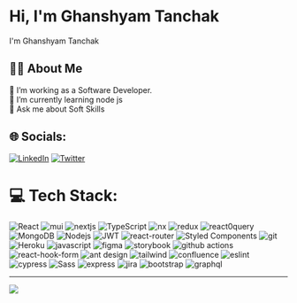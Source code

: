 <h1>Hi, I'm Ghanshyam Tanchak</h1>
<p>I'm Ghanshyam Tanchak</p>

## 🙋‍♂️ About Me
🔭 I’m working as a Software Developer.<br>🌱 I’m currently learning node js<br>💬 Ask me about Soft Skills<br>


## 🌐 Socials:
[![LinkedIn](https://img.shields.io/badge/LinkedIn-%230077B5.svg?logo=linkedin&logoColor=white)](https://linkedin.com/in/ghanshyam-tanchak-695837163) [![Twitter](https://img.shields.io/badge/Twitter-%231DA1F2.svg?logo=Twitter&logoColor=white)](https://twitter.com/@gt_1357) 

# 💻 Tech Stack:
<p>
  <img alt="React" src="https://img.shields.io/badge/-React-45b8d8?style=for-the-badge&logo=react&logoColor=white" />
  <img alt="mui" src="https://img.shields.io/badge/MUI-%230081CB.svg?style=for-the-badge&logo=mui&logoColor=white" />
  <img alt="nextjs" src="https://img.shields.io/badge/Next-black?style=for-the-badge&logo=next.js&logoColor=white" />
  
  <img alt="TypeScript" src="https://img.shields.io/badge/-TypeScript-007ACC?style=for-the-badge&logo=typescript&logoColor=white" />
  <img alt="nx" src="https://img.shields.io/badge/nx-143055?style=for-the-badge&logo=nx&logoColor=white" />
  <img alt="redux" src="https://img.shields.io/badge/-Redux-764ABC?style=for-the-badge&logo=redux&logoColor=white" />
  <img alt="react0query" src="https://img.shields.io/badge/-React%20Query-FF4154?style=for-the-badge&logo=react%20query&logoColor=white" />
  <img alt="MongoDB" src="https://img.shields.io/badge/-MongoDB-13aa52?style=for-the-badge&logo=mongodb&logoColor=white" />
  <img alt="Nodejs" src="https://img.shields.io/badge/-Nodejs-43853d?style=for-the-badge&logo=Node.js&logoColor=white" />
  <img alt="JWT" src="https://img.shields.io/badge/JWT-black?style=for-the-badge&logo=JSON%20web%20tokens" />
   <img alt="react-router" src="https://img.shields.io/badge/React_Router-CA4245?style=for-the-badge&logo=react-router&logoColor=white" />
  
  <img alt="Styled Components" src="https://img.shields.io/badge/-Styled_Components-db7092?style=for-the-badge&logo=styled-components&logoColor=white" />
  <img alt="git" src="https://img.shields.io/badge/-Git-F05032?style=for-the-badge&logo=git&logoColor=white" />
  <img alt="Heroku" src="https://img.shields.io/badge/-Heroku-430098?style=for-the-badge&logo=heroku&logoColor=white" />
  <img alt="javascript" src="https://img.shields.io/badge/javascript-%23323330.svg?style=for-the-badge&logo=javascript&logoColor=%23F7DF1E" />
  <img alt="figma" src="https://img.shields.io/badge/figma-%23F24E1E.svg?style=for-the-badge&logo=figma&logoColor=white" />
  <img alt="storybook" src="https://img.shields.io/badge/-Storybook-FF4785?style=for-the-badge&logo=storybook&logoColor=white" />
  <img alt="github actions" src="https://img.shields.io/badge/-Github_Actions-2088FF?style=for-the-badge&logo=github-actions&logoColor=white" />
  <img alt="react-hook-form" src="https://img.shields.io/badge/React%20Hook%20Form-%23EC5990.svg?style=for-the-badge&logo=reacthookform&logoColor=white" />
   <img alt="ant design" src="https://img.shields.io/badge/-AntDesign-%230170FE?style=for-the-badge&logo=ant-design&logoColor=white"/>
  <img alt="tailwind" src="https://img.shields.io/badge/tailwindcss-%2338B2AC.svg?style=for-the-badge&logo=tailwind-css&logoColor=white" />
  <img alt="confluence" src="https://img.shields.io/badge/confluence-%23172BF4.svg?style=for-the-badge&logo=confluence&logoColor=white" />
  <img alt="eslint" src="https://img.shields.io/badge/ESLint-4B3263?style=for-the-badge&logo=eslint&logoColor=white" />
  <img alt="cypress" src="https://img.shields.io/badge/-cypress-%23E5E5E5?style=for-the-badge&logo=cypress&logoColor=058a5e" />
  <img alt="Sass" src="https://img.shields.io/badge/-Sass-CC6699?style=for-the-badge&logo=sass&logoColor=white" />
  <img alt="express" src="https://img.shields.io/badge/express.js-%23404d59.svg?style=for-the-badge&logo=express&logoColor=%2361DAFB" />
  <img alt="jira" src="https://img.shields.io/badge/jira-%230A0FFF.svg?style=for-the-badge&logo=jira&logoColor=white" />
  <img alt="bootstrap" src="https://img.shields.io/badge/bootstrap-%23563D7C.svg?style=for-the-badge&logo=bootstrap&logoColor=white" />
  <img alt="graphql" src="https://img.shields.io/badge/graphql-%23F6009C.svg?style=for-the-badge&logo=graphql&logoColor=white" />
  </p>

---
[![](https://visitcount.itsvg.in/api?id=ghanshyamtanchak&icon=6&color=8)](https://visitcount.itsvg.in)

<!-- Proudly created with GPRM ( https://gprm.itsvg.in ) -->
